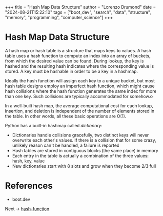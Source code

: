+++
title = "Hash Map Data Structure"
author = "Lorenzo Drumond"
date = "2024-08-21T15:22:10"
tags = ["boot_dev",  "search",  "data",  "structure",  "memory",  "programming",  "computer_science"]
+++


# Hash Map Data Structure

A hash map or hash table is a structure that maps keys to values. A hash table uses a hash function to compute an index into an array of buckets, from which the desired value can be found. During lookup, the key is hashed and the resulting hash indicates where the corresponding value is stored. A key must be hashable in order to be a key in a hashmap.

Ideally the hash function will assign each key to a unique bucket, but most hash table designs employ an imperfect hash function, which might cause hash collisions where the hash function generates the same index for more than one key. Such collisions are typically accommodated for somehow.o

In a well-built hash map, the average computational cost for each lookup, insertion, and deletion is independent of the number of elements stored in the table. In other words, all these basic operations are O(1).

Python has a built-in hashmap called _dictionary_:

- Dictionaries handle collisions gracefully, two distinct keys will never overwrite each other's values. If there is a collision that for some crazy, unlikely reason can't be handled, a failure is reported
- Hash tables are stored in contiguous blocks (the same place) in memory
- Each entry in the table is actually a combination of the three values: hash, key, value
- New dictionaries start with 8 slots and grow when they become 2/3 full

# References

- boot.dev

Next -> [hash-function](/wiki/hash-function/)
